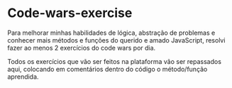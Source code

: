 # Code-wars-exercise

Para melhorar minhas habilidades de lógica, abstração de problemas e conhecer mais métodos e funções do querido e amado JavaScript, resolvi fazer ao menos 2 exercícios do code wars por dia. 

Todos os exercícios que vão ser feitos na plataforma vão ser repassados aqui, colocando em comentários dentro do código o método/função aprendida. 
